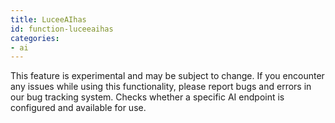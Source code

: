 ```yaml
---
title: LuceeAIhas
id: function-luceeaihas
categories:
- ai
---
```


This feature is experimental and may be subject to change. If you encounter any issues while using this functionality, please report bugs and errors in our bug tracking system.
Checks whether a specific AI endpoint is configured and available for use.
